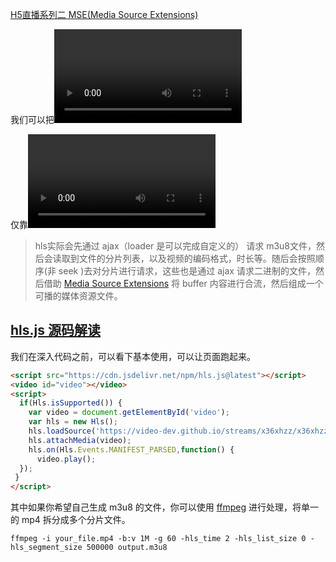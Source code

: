 [H5直播系列二 MSE(Media Source Extensions)](https://www.jianshu.com/p/1bfe4470349b)

我们可以把<video>标签看做拥有解封装和解码功能的浏览器自带播放器。随着视频点播、直播等视频业务的发展，视频通过流媒体传输协议（目前常用的有两种，MPEG-DASH和Apple的HLS）从服务器端分发给客户端，媒体内容进一步包含在一层传输协议中，这样<video>就无法识别了。以HLS为例，将源文件内容分散地封装到了一个个TS文件中。

仅靠<video>标签无法识别这样的TS文件，那么就引入了MSE拓展来帮助浏览器识别并处理TS文件，将其变回原来可识别的媒体容器格式，这样<video>就可以识别并播放原来的文件了。那么支持HTML5的浏览器就相当于内置了一个能够解析流协议的播放器。

> hls实际会先通过 ajax（loader 是可以完成自定义的） 请求 m3u8文件，然后会读取到文件的分片列表，以及视频的编码格式，时长等。随后会按照顺序(非 seek )去对分片进行请求，这些也是通过 ajax 请求二进制的文件，然后借助 [Media Source Extensions](https://w3c.github.io/media-source/) 将 buffer 内容进行合流，然后组成一个可播的媒体资源文件。

## [hls.js 源码解读](https://www.jackpu.com/hls-js-yuan-ma-jie-du-1/)
我们在深入代码之前，可以看下基本使用，可以让页面跑起来。
```html
<script src="https://cdn.jsdelivr.net/npm/hls.js@latest"></script>
<video id="video"></video>
<script>
  if(Hls.isSupported()) {
    var video = document.getElementById('video');
    var hls = new Hls();
    hls.loadSource('https://video-dev.github.io/streams/x36xhzz/x36xhzz.m3u8');
    hls.attachMedia(video);
    hls.on(Hls.Events.MANIFEST_PARSED,function() {
      video.play();
  });
 }
</script>
```

其中如果你希望自己生成 m3u8 的文件，你可以使用 [ffmpeg](https://www.ffmpeg.org/) 进行处理，将单一的 mp4 拆分成多个分片文件。
```
ffmpeg -i your_file.mp4 -b:v 1M -g 60 -hls_time 2 -hls_list_size 0 -hls_segment_size 500000 output.m3u8
```
